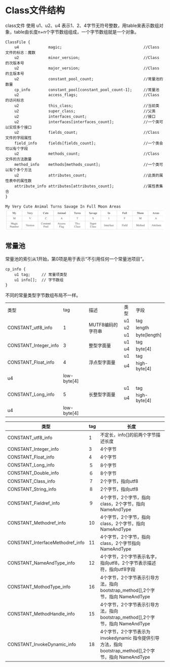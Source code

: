 # Class文件结构

class文件 使用 u1、u2、u4 表示1、2、4字节无符号整数，用table来表示数组对象，table由长度n+n个字节数组组成，一个字节数组就是一个对象。

```text
ClassFile {
    u4             magic;                                    //Class 文件的标志：魔数
    u2             minor_version;                            //Class 的次版本号
    u2             major_version;                            //Class 的主版本号
    u2             constant_pool_count;                      //常量池的数量
    cp_info        constant_pool[constant_pool_count-1];     //常量池
    u2             access_flags;                             //Class 的访问标志
    u2             this_class;                               //当前类
    u2             super_class;                              //父类
    u2             interfaces_count;                         //接口
    u2             interfaces[interfaces_count];             //一个类可以实现多个接口
    u2             fields_count;                             //Class 文件的字段属性
    field_info     fields[fields_count];                     //一个类会可以有个字段
    u2             methods_count;                            //Class 文件的方法数量
    method_info    methods[methods_count];                   //一个类可以有个多个方法
    u2             attributes_count;                         //此类的属性表中的属性数
    attribute_info attributes[attributes_count];             //属性表集合
}
```

`My Very Cute Animal Turns Savage In Full Moon Areas`
![438.png](assets/438.png)

## 常量池

常量池的索引从1开始，第0项是用于表示“不引用任何一个常量池项目”。

```text
cp_info {
    u1 tag;     // 常量项类型
    u1 info[];  // 字节数组
}
```

不同的常量类型字节数组布局不一样。

<table>
    <tr>
        <td>类型</td> 
        <td>tag</td> 
        <td>描述</td>
        <td>类型</td>
        <td>字段</td>
   </tr>
    <tr>
  		 <td rowspan="3">CONSTANT_utf8_info</td> 
  		 <td rowspan="3">1</td> 
  		 <td rowspan="3">MUTF8编码的字符串</td>
         <td>u1</td>
         <td>tag</td>
    </tr>
    <tr>
        <td>u2</td>  
        <td>length</td>
    </tr>
    <tr>
        <td>u1</td>  
        <td>byte[length]</td>
    </tr>
    <tr>
  		 <td rowspan="2">CONSTANT_Integer_info</td> 
  		 <td rowspan="2">3</td> 
  		 <td rowspan="2">整型字面量</td>
         <td>u1</td>
         <td>tag</td>
    </tr>
    <tr>
        <td>u4</td>  
        <td>byte[4]</td>
    </tr>
    <tr>
  		 <td rowspan="2">CONSTANT_Float_info</td> 
  		 <td rowspan="2">4</td> 
  		 <td rowspan="2">浮点型字面量</td>
         <td>u1</td>
         <td>tag</td>
    </tr>
    <tr>
        <td>u4</td>  
        <td>high-byte[4]</td>
    </tr>
    <tr>
        <td>u4</td>  
        <td>low-byte[4]</td>
    </tr>
    <tr>
  		 <td rowspan="2">CONSTANT_Long_info</td> 
  		 <td rowspan="2">5</td> 
  		 <td rowspan="2">长整型字面量</td>
         <td>u1</td>
         <td>tag</td>
    </tr>
    <tr>
        <td>u4</td>  
        <td>high-byte[4]</td>
    </tr>
    <tr>
        <td>u4</td>  
        <td>low-byte[4]</td>
    </tr>

</table>

| 类型                               | tag | 长度                                                                           |
|----------------------------------|-----|------------------------------------------------------------------------------|
| CONSTANT_utf8_info               | 1   | 不定长，info[]的前两个字节描述长度                                                         |
| CONSTANT_Integer_info            | 3   | 4个字节                                                                         |
| CONSTANT_Float_info              | 4   | 4个字节                                                                         | 
| CONSTANT_Long_info               | ５   | 8个字节                                                                         | 
| CONSTANT_Double_info             | ６   | 8个字节                                                                         |
| CONSTANT_Class_info              | ７   | 2个字节，指向utf8                                                                  |
| CONSTANT_String_info             | ８   | 2个字节，指向utf8                                                                  |
| CONSTANT_Fieldref_info           | ９   | 4个字节，2个字节，指向class，2个字节，指向 NameAndType                                        |
| CONSTANT_Methodref_info          | 10  | 4个字节，2个字节，指向class，2个字节，指向 NameAndType                                        |
| CONSTANT_InterfaceMethodref_info | 11  | 4个字节，2个字节，指向class，2个字节指向 NameAndType                                         |
| CONSTANT_NameAndType_info        | 12  | 4个字节，2个字节表示名字，指向utf8，2个字节表示描述符，指向utf8字段                                      |
| CONSTANT_MothodType_info         | 16  | 4个字节，2个字节表示引导方法，指向bootstrap_method[],2个字节，指向 NameAndType                     |
| CONSTANT_MethodHandle_info       | 15  | 4个字节，2个字节表示引导方法，指向bootstrap_method[],2个字节，指向 NameAndType                     |
| CONSTANT_InvokeDynamic_info      | 18  | 4个字节，2个字节表示为 invokedynamic 指令提供引导方法，指向bootstrap_method[],2个字节，指向 NameAndType | 
